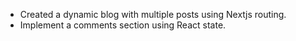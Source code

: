 - Created a dynamic blog with multiple posts using Nextjs routing.
- Implement a comments section using React state.
